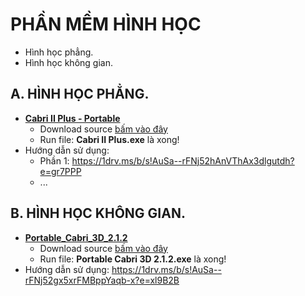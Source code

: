 # PHẦN MỀM HÌNH HỌC #
- Hình học phẳng.
- Hình học không gian.

## A. HÌNH HỌC PHẲNG.
- **[Cabri II Plus - Portable](https://1drv.ms/f/s!AuSa--rFNj52gj-AzDCYrg3K2gH6?e=o1PB2L)**
  - Download source [bấm vào đây](https://1drv.ms/f/s!AuSa--rFNj52gj-AzDCYrg3K2gH6?e=o1PB2L)
  - Run file: **Cabri II Plus.exe** là xong!
- Hướng dẫn sử dụng:
  - Phần 1: https://1drv.ms/b/s!AuSa--rFNj52hAnVThAx3dlgutdh?e=gr7PPP
  - ...

## B. HÌNH HỌC KHÔNG GIAN.
- **[Portable_Cabri_3D_2.1.2](https://1drv.ms/f/s!AuSa--rFNj52gxxnZnsT_nWWfpIK?e=dNKLdN)**
  - Download source [bấm vào đây](https://1drv.ms/f/s!AuSa--rFNj52gxxnZnsT_nWWfpIK?e=dNKLdN)
  - Run file: **Portable Cabri 3D 2.1.2.exe** là xong!
- Hướng dẫn sử dụng: https://1drv.ms/b/s!AuSa--rFNj52gx5xrFMBppYaqb-x?e=xl9B2B
